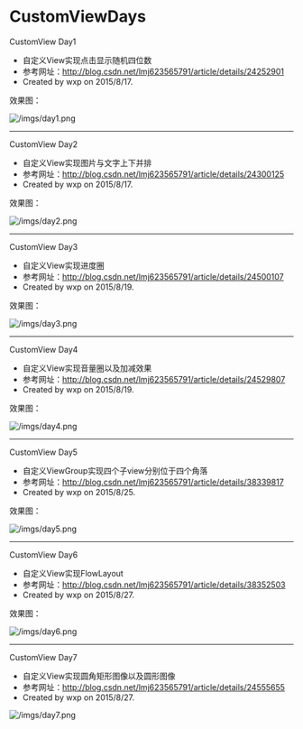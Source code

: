 # CustomViewDays

CustomView Day1

* 自定义View实现点击显示随机四位数
* 参考网址：http://blog.csdn.net/lmj623565791/article/details/24252901
* Created by wxp on 2015/8/17.

效果图：

![/imgs/day1.png](/imgs/day1.png)

- - -

CustomView Day2

* 自定义View实现图片与文字上下并排
* 参考网址：http://blog.csdn.net/lmj623565791/article/details/24300125
* Created by wxp on 2015/8/17.

效果图：

![/imgs/day2.png](/imgs/day2.png)

- - -

CustomView Day3

* 自定义View实现进度圈
* 参考网址：http://blog.csdn.net/lmj623565791/article/details/24500107
* Created by wxp on 2015/8/19.

效果图：

![/imgs/day3.png](/imgs/day3.png)

- - -

CustomView Day4

* 自定义View实现音量圈以及加减效果
* 参考网址：http://blog.csdn.net/lmj623565791/article/details/24529807
* Created by wxp on 2015/8/19.

效果图：

![/imgs/day4.png](/imgs/day4.png)

- - -

CustomView Day5

* 自定义ViewGroup实现四个子view分别位于四个角落
* 参考网址：http://blog.csdn.net/lmj623565791/article/details/38339817
* Created by wxp on 2015/8/25.

效果图：

![/imgs/day5.png](/imgs/day5.png)

- - -

CustomView Day6

* 自定义View实现FlowLayout
* 参考网址：http://blog.csdn.net/lmj623565791/article/details/38352503
* Created by wxp on 2015/8/27.

效果图：

![/imgs/day6.png](/imgs/day6.png)

- - -

CustomView Day7

* 自定义View实现圆角矩形图像以及圆形图像
* 参考网址：http://blog.csdn.net/lmj623565791/article/details/24555655
* Created by wxp on 2015/8/27.

![/imgs/day7.png](/imgs/day7.png)
